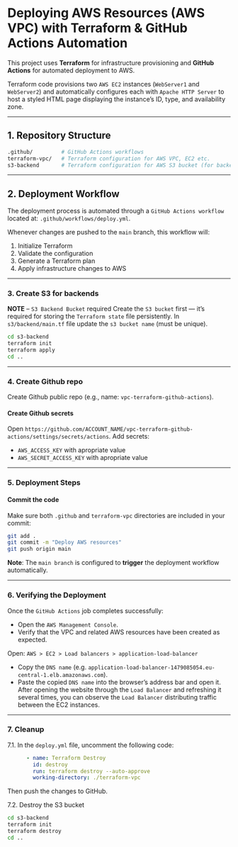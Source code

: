 # Deploying AWS Resources (AWS VPC) with Terraform & GitHub Actions Automation

This project uses **Terraform** for infrastructure provisioning and **GitHub Actions** for automated deployment to AWS.

Terraform code provisions two `AWS EC2` instances (`WebServer1` and `WebServer2`) and automatically configures each with `Apache HTTP Server` to host a styled HTML page displaying the instance’s ID, type, and availability zone.

---

## 1. Repository Structure

```bash
.github/         # GitHub Actions workflows
terraform-vpc/   # Terraform configuration for AWS VPC, EC2 etc.
s3-backend       # Terraform configuration for AWS S3 bucket (for backend)
```

---

## 2. Deployment Workflow

The deployment process is automated through a `GitHub Actions workflow` located at: `.github/workflows/deploy.yml`.

Whenever changes are pushed to the `main` branch, this workflow will:

1. Initialize Terraform
2. Validate the configuration
3. Generate a Terraform plan
4. Apply infrastructure changes to AWS

---

### 3. Create S3 for backends

**NOTE** – `S3 Backend Bucket` required
Create the `S3 bucket` first — it’s required for storing the `Terraform state` file persistently. In `s3/backend/main.tf` file update the `s3 bucket name` (must be unique).

```bash
cd s3-backend
terraform init
terraform apply
cd ..
```

---

### 4. Create Github repo

Create Github public repo (e.g., name: `vpc-terraform-github-actions`).

#### Create Github secrets 

Open `https://github.com/ACCOUNT_NAME/vpc-terraform-github-actions/settings/secrets/actions`. Add secrets:
- `AWS_ACCESS_KEY` with apropriate value
- `AWS_SECRET_ACCESS_KEY` with apropriate value

---

### 5. Deployment Steps

#### Commit the code
Make sure both `.github` and `terraform-vpc` directories are included in your commit:

```bash
git add .
git commit -m "Deploy AWS resources"
git push origin main
```

**Note**: The `main branch` is configured to **trigger** the deployment workflow automatically.

---

### 6. Verifying the Deployment

Once the `GitHub Actions` job completes successfully:
- Open the `AWS Management Console`.
- Verify that the VPC and related AWS resources have been created as expected.

Open: `AWS > EC2 > Load balancers > application-load-balancer`
- Copy the `DNS name` (e.g. `application-load-balancer-1479085054.eu-central-1.elb.amazonaws.com`).
- Paste the copied `DNS name` into the browser’s address bar and open it. After opening the website through the `Load Balancer` and refreshing it several times, you can observe the `Load Balancer` distributing traffic between the EC2 instances.


---

### 7. Cleanup

7.1. In the `deploy.yml` file, uncomment the following code:

```yaml
      - name: Terraform Destroy
        id: destroy
        run: terraform destroy --auto-approve
        working-directory: ./terraform-vpc
```

Then push the changes to GitHub.

7.2. Destroy the S3 bucket

```bash
cd s3-backend
terraform init
terraform destroy
cd ..
```